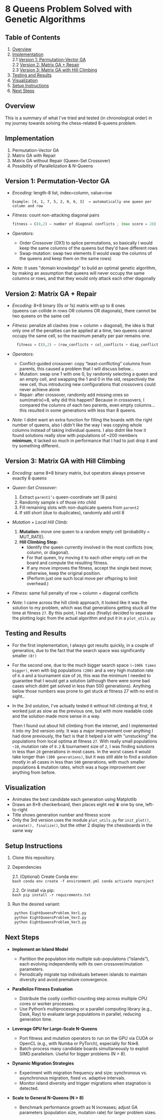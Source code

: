 # 8 Queens Problem Solved with Genetic Algorithms

## Table of Contents

1. [Overview](#overview)  
2. [Implementation](#implementation)  
   2.1 [Version 1: Permutation-Vector GA](#version-1-permutation-vector-ga)  
   2.2 [Version 2: Matrix GA + Repair](#version-2-matrix-ga--repair)  
   2.3 [Version 3: Matrix GA with Hill Climbing](#version-3-matrix-ga-with-hill-climbing)  
3. [Testing and Results](#testing-and-results)  
4. [Visualization](#visualization)  
5. [Setup Instructions](#setup-instructions)  
6. [Next Steps](#next-steps)  

## Overview

This is a summary of what I've tried and tested (in chronological order) in my journey towards solving the chess-related 8-queens problem.

## Implementation

1. Permutation-Vector GA
2. Matrix GA with Repair
3. Matrix GA without Repair (Queen-Set Crossover)
4. Possibility of Parallelization & N-Queens

## Version 1: Permutation-Vector GA
- *Encoding:* length-8 list, index=column, value=row  
  ```
  Example: [4, 1, 7, 5, 2, 0, 6, 3]  → automatically one queen per column and row
  ```

- *Fitness:* count non-attacking diagonal pairs  
  ```python
  fitness = C(8,2) – number of diagonal conflicts ; (max score = 28)
  ```  
  

- *Operators:*
  - Order Crossover (OX1) to splice permutations, so basically I would keep the same columns of the queens but they'd have different rows
  -  Swap-mutation: swap two elements (I would swap the columns of the queens and keep them on the same rows)


- *Note:* It uses "domain knowledge" to build an optimal genetic algorithm, by making an assumption that queens will never occupy the same columns or rows,
and that they would only attack each other diagonally

## Version 2: Matrix GA + Repair
- *Encoding:* 8×8 binary (0s or 1s) matrix with up to 8 ones  
  (queens can collide in rows OR columns OR diagonals), there cannot be two queens on the same cell
  
- *Fitness:* penalize all clashes (row + column + diagonal), the idea is that only one of the penalties can be applied at a time,
  two queens cannot occupy the same cell, so the maximum penalty per pair remains one.   
  ```python
    fitness = C(8,2) – (row_conflicts + col_conflicts + diag_conflicts) ; max fitness is still 28
  ```
  
- *Operators:*
  - Conflict-guided crossover: copy “least-conflicting” columns from parents, this caused a problem that I will discuss below...
  - Mutation: swap one 1 with one 0, by randomly selecting a queen and an empty cell, and swapping the 1 and 0 in the old, respectively the new cell, thus introducing new configurations that crossovers could never achieve alone
  - Repair: after crossover, randomly add missing ones so sum(matrix)=8, why did this happen? 
    Because in crossovers, I compared the columns of each two parents, even empty columns... this resulted in some generations with less than 8 queens.
   

- *Note:* I didnt want an extra function for filling the boards with the right number of queens, also I didn't like the way I was copying whole columns instead of taking individual queens. I also didnt like how it found solutions really slow with populations of ~200 members **minimum**, it lacked so much in performance that I had to just drop it and try something different..

## Version 3: Matrix GA with Hill Climbing
- *Encoding:* same 8×8 binary matrix, but operators always preserve exactly 8 queens

- *Queen-Set Crossover:*
  1. Extract `parent1’s` queen-coordinate set (8 pairs)
  2. Randomly sample `k` of those into child
  3. Fill remaining slots with non-duplicate queens from `parent2`
  4. If still short (due to duplicates), randomly add until 8

- *Mutation + Local Hill Climb:*
  1. **Mutation:** move one queen to a random empty cell (probability = MUT_RATE).  
  2. **Hill Climbing Step:**  
     - Identify the queen currently involved in the most conflicts (row, column, or diagonal).  
     - For that queen, try moving it to each other empty cell on the board and compute the resulting fitness.  
     - If any move improves the fitness, accept the single best move; otherwise, keep the original position.  
     - (Perform just one such local move per offspring to limit overhead.)

- *Fitness:* same full penalty of row + column + diagonal conflicts

- *Note:* I came across the hill climb approach, it looked like it was the solution to my problem, which was that generations getting stuck all the time at fitness `27`.
  By this point, I had also (finally) decided to separate the plotting logic from the actual algorithm and put it in a `plot_utils.py`


## Testing and Results

- For the first implementation, I always got results quickly, in a couple of generatios, due to the fact that the search space was significantly smaller `(8!)`

- For the second one, due to the much bigger search space `(~100k times bigger)`, even with big populations `(200)` and a very high mutation rate of `0.8` and a tournament size of `20`, this was the
  minimum I needed to guarantee that I would get a solution (although there were some bad cases which didnt get solved in less than 500 generations).
  Anything below those numbers was prone to get stuck at fitness 27 with no end in sight..

- In the 3rd solution, I've actually tested it without hill climbing at first, it worked just as slow as the previous one, but with more readable code and the solution made more sense in a way.
  
  Then I found out about hill climbing from the internet, and I implemented it into my 3rd version only. It was a major improvement over anything I had done previously, the fact is that it helped a lot with "unstucking" the populations from
  local optima at fitness `27`. With really small populations `~10`, mutation rate of `0.2` & tournament size of `2`, I was finding solutions in less than `20` generations in most cases. In the worst cases it would take longer than `(300 generations)`, but it was still able to find a solution mostly in all cases in less than `500` generations, with much smaller populations & mutation rates, which was a huge improvement over anything from before.

## Visualization

- Animates the best candidate each generation using Matplotlib  
- Draws an 8×8 checkerboard, then places eight red ♛ one by one, left-to-right  
- Title shows generation number and fitness score  
- Only the 3rd version uses the module `plot_utils.py` for `init_plot(), animate(), finalize()`, but the other 2 display the chessboards in the same way


## Setup Instructions

1. Clone this repository.
2. Dependencies  

   2.1. (Optional) Create Conda env:  
       ```bash
         conda env create -f environment.yml
         conda activate nnproject
       ```
   
   2.2. Or install via pip:  
       ```bash
         pip install -r requirements.txt
       ```


4. Run the desired variant:

    ```python
     python EightQueensProblem_Ver1.py
     python EightQueensProblem_Ver2.py
     python EightQueensProblem_Ver3.py
    ```

## Next Steps

- **Implement an Island Model**  
  - Partition the population into multiple sub-populations (“islands”), each evolving independently with its own crossover/mutation parameters.  
  - Periodically migrate top individuals between islands to maintain diversity and avoid premature convergence.

- **Parallelize Fitness Evaluation**  
  - Distribute the costly conflict-counting step across multiple CPU cores or worker processes.  
  - Use Python’s multiprocessing or a parallel computing library (e.g., Dask, Ray) to evaluate large populations in parallel, reducing generation time.

- **Leverage GPU for Large-Scale N-Queens**  
  - Port fitness and mutation operators to run on the GPU via CUDA or OpenCL (e.g., with Numba or PyTorch), especially for N≫8.  
  - Batch-process many candidate boards simultaneously to exploit SIMD parallelism. Useful for bigger problems (N > 8).

- **Dynamic Migration Strategies**  
  - Experiment with migration frequency and size: synchronous vs. asynchronous migration, fixed vs. adaptive intervals.  
  - Monitor island diversity and trigger migrations when stagnation is detected.

- **Scale to General N-Queens (N > 8)**  
  - Benchmark performance growth as N increases; adjust GA parameters (population size, mutation rate) for larger problem sizes.  

